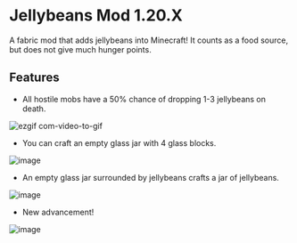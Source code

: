# Jellybeans Mod 1.20.X
A fabric mod that adds jellybeans into Minecraft! It counts as a food source, but does not give much hunger points.

## Features
- All hostile mobs have a 50% chance of dropping 1-3 jellybeans on death.
  
![ezgif com-video-to-gif](https://github.com/wewewe08/jellybeans-mod-1.20.X/assets/31106392/c7f58206-0c31-47e4-9997-347d082080a7)

- You can craft an empty glass jar with 4 glass blocks.

![image](https://github.com/wewewe08/jellybeans-mod-1.20.X/assets/31106392/885c7dcc-2d0c-49f1-8fd9-ba6e0a282946)

- An empty glass jar surrounded by jellybeans crafts a jar of jellybeans.

![image](https://github.com/wewewe08/jellybeans-mod-1.20.X/assets/31106392/70dd9f33-ad93-4714-8c46-9214d5bb3723)

- New advancement!

![image](https://github.com/wewewe08/Jellybeans-Fabric-Mod-1.20.X/assets/31106392/d377c12b-a1bd-4d71-a5d1-4b468d703ace)
